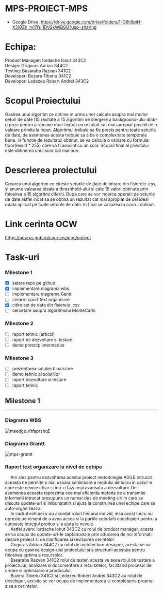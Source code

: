 # MPS-PROIECT-MPS
* Google Drive: https://drive.google.com/drive/folders/1-G8h9piH-X3IQZn_m17fs_1DVSkWlBGU?usp=sharing

# Echipa:
Product Manager: Iordache Ionut 343C2<br/>
Design: Grigoras Adrian 344C2<br/>
Testing: Basaraba Razvan 341C2<br/>
Developer: Buzera Tiberiu 341C2<br/>
Developer: Ledezeu Robert Andrei 343C2<br/>

# Scopul Proiectului
Gasirea unui algoritm ce obtime in urma unor calcule asupra mai multor seturi de date (15 reultate a 15 algoritmi de stergere a background-ului dintr-o poza pentru a ramane doar textul) un rezultat cat mai apropiat posibil de o valoare primita la input. Algoritmul trebuie sa fie precis pentru toate seturile de date, de asemenea acesta trebuie sa aibe o complexitate temporala buna. In functie de rezultatul obtinut, se va calcula o valoare cu formula: floor(result * 255) care va fi asociat cu un scor. Scopul final al priectului este obtinerea unui scor cat mai bun.

# Descrierea proiectului
Crearea unui algoritm ce citeste seturile de date de intrare din fisierele .csv, si anume valoarea ideala a threshhold-ului si cele 15 valori obtinute prin folosirea a 15 algoritmi diferiti. Dupa care se vor incerca operatii pe seturile de date astfel incat sa se obtina un rezultat cat mai apropiat de cel ideal odata aplicat pe toate seturile de date. In final se calculeaza scorul obtinut.

# Link cerinta OCW
https://ocw.cs.pub.ro/courses/mps/proiect

# Task-uri
### Milestone 1
- [x] setare repo pe github
- [x] implementare diagrama wbs
- [ ] implementare diagrama Gantt
- [ ] creare raport text organizare
- [x] citire set de date din fisierele .csv
- [ ] cercetare asupra algoritmului MonteCarlo
### Milestone 2
- [ ] raport tehnic (articol)
- [ ] raport de dezvoltare si testare
- [ ] demo prototip intermediar

### Milestone 3
- [ ] prezentarea solutiei binarizare
- [ ] demo tehnic al solutiilor
- [ ] raport dezvoltare si testare
- [ ] raport tehnic

## Milestone 1
---
### Diagrama WBS
![msedge_KtfaprshqE](https://user-images.githubusercontent.com/56930275/199531630-030e0ae0-58e8-41df-b86b-1b43bfce72ff.png)
### Diagrama Grantt
![mps-grantt](https://user-images.githubusercontent.com/57098784/200176147-d4556fa7-beec-4f18-9d50-5aba61158520.png)
### Raport text organizare la nivel de echipa
&emsp; Am ales pentru dezvoltarea acestui proiect metodologia AGILE intrucat aceasta ne permite o mai usoara schimbare a modului de lucru in cazul in care este nevoie chiar si intr-o faza mai avansata a dezvoltarii. De asemenea aceasta reprezinta cea mai eficienta metoda de a transmite informatii intrucat presupune un numar des de meeting-uri in care se discuta update-uri si imbunatatiri si ajuta la construirea unei echipe care se auto-organizeaza. <br/>
&emsp; In cadrul echipei s-au acordat roluri fiecarui individ, insa acest lucru nu opreste pe nimeni de a avea acces si la partile celorlalti coechipieri pentru a cunoaste intregul produs si a ajuta la nevoie. <br/>
&emsp; Astfel avem: Iordache Ionut 343C2 cu rolul de product manager, acesta se va ocupa de update-uri-le saptamanale prin aducerea de noi informatii despre proiect si de clarificarea si revizuirea cerintelor. <br/>
&emsp; Grigoras Adrian 344C2 cu rolul de architecture designer, acesta se va ocupa cu gasirea design-ului proiectulul si a structurii acestuia pentru folosirea optima a resurselor. <br/>
&emsp; Basaraba Razvan 341C2 rolul de tester, acesta va avea rolul de testare a proiectului, analizare si documentare a rezultatelor, facilitand procesul de creare si optimizare a produsului. <br/>
&emsp; Buzera Tiberiu 341C2 si Ledezeu Robert Andrei 343C2 au rolul de developer, acestia se vor ocupa de implementarea si completarea propriu-zisa a cerintelor. </br>
